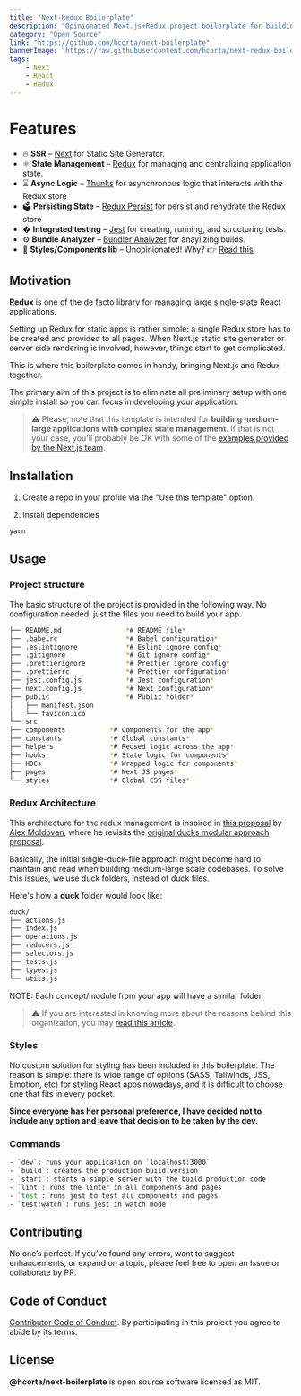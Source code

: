 ```yaml
---
title: "Next-Redux Boilerplate"
description: "Opinionated Next.js+Redux project boilerplate for building super-performant SSR React websites."
category: "Open Source"
link: "https://github.com/hcorta/next-boilerplate"
bannerImage: "https://raw.githubusercontent.com/hcorta/next-redux-boilerplate/main/public/cover.png"
tags:
    - Next
    - React
    - Redux
---
```


# Features

- 🔥 **SSR** – [Next](https://nextjs.org) for Static Site Generator.
- ⚛️ **State Management** – [Redux](https://react-redux.js.org) for managing and centralizing application state.
- ⌛️ **Async Logic** – [Thunks](https://github.com/reduxjs/redux-thunk) for asynchronous logic that interacts with the Redux store
- 🗳 **Persisting State** – [Redux Persist](https://github.com/rt2zz/redux-persist) for persist and rehydrate the Redux store
- � **Integrated testing** – [Jest](https://jestjs.io/) for creating, running, and structuring tests.
- ⚙️ **Bundle Analyzer** – [Bundler Analyzer](https://www.npmjs.com/package/@next/bundle-analyzer) for anaylizing builds.
- 🎨 **Styles/Components lib** – Unopinionated! Why? 👉 [Read this](#Styles)

## Motivation

**Redux** is one of the de facto library for managing large single-state React applications.

Setting up Redux for static apps is rather simple: a single Redux store has to be created and provided to all pages. When Next.js static site generator or server side rendering is involved, however, things start to get complicated.

This is where this boilerplate comes in handy, bringing Next.js and Redux together.

The primary aim of this project is to eliminate all preliminary setup with one simple install so you can focus in developing your application.

>⚠️ Please, note that this template is intended for **building medium-large applications with complex state management**. If that is not your case, you'll probably be OK with some of the [examples provided by the Next.js team](https://github.com/vercel/next.js/tree/canary/examples).

## Installation

1. Create a repo in your profile via the "Use this template" option.

2. Install dependencies

```bash
yarn
```

## Usage

### Project structure

The basic structure of the project is provided in the following way. No configuration needed, just the files you need to build your app.

```bash
├── README.md                *# README file*
├── .babelrc                 *# Babel configuration*
├── .eslintignore            *# Eslint ignore config*
├── .gitignore               *# Git ignore config*
├── .prettierignore          *# Prettier ignore config*
├── .prettierrc              *# Prettier configuration*
├── jest.config.js           *# Jest configuration*
├── next.config.js           *# Next configuration*
├── public                   *# Public folder*
│   ├── manifest.json
│   └── favicon.ico
└── src
├── components           *# Components for the app*
├── constants            *# Global constants*
├── helpers              *# Reused logic across the app*
├── hooks                *# State logic for components*
├── HOCs                 *# Wrapped logic for components*
├── pages                *# Next JS pages*
└── styles               *# Global CSS files*
```

### Redux Architecture

This architecture for the redux management is inspired in [this proposal](https://github.com/alexnm/re-ducks) by [Alex Moldovan](https://github.com/alexnm), where he revisits the [original ducks modular approach proposal](https://github.com/erikras/ducks-modular-redux).

Basically, the initial single-duck-file approach might become hard to maintain and read when building medium-large scale codebases. To solve this issues, we use duck folders, instead of duck files.

Here's how a **duck** folder would look like:

```bash
duck/
├── actions.js
├── index.js
├── operations.js
├── reducers.js
├── selectors.js
├── tests.js
├── types.js
└── utils.js
```

NOTE: Each concept/module from your app will have a similar folder.

>⚠️ If you are interested in knowing more about the reasons behind this organization, you may [read this article](https://betterprogramming.pub/scaling-your-redux-app-with-ducks-6115955638be#.4ppptx7oq).

### Styles

No custom solution for styling has been included in this boilerplate. The reason is simple: there is wide range of options (SASS, Tailwinds, JSS, Emotion, etc) for styling React apps nowadays, and it is difficult to choose one that fits in every pocket.

**Since everyone has her personal preference, I have decided not to include any option and leave that decision to be taken by the dev.**

### Commands

```bash
- `dev`: runs your application on `localhost:3000`
- `build`: creates the production build version
- `start`: starts a simple server with the build production code
- `lint`: runs the linter in all components and pages
- `test`: runs jest to test all components and pages
- `test:watch`: runs jest in watch mode
```

## Contributing

No one’s perfect. If you’ve found any errors, want to suggest enhancements, or expand on a topic, please feel free to open an Issue or collaborate by PR.

## Code of Conduct

[Contributor Code of Conduct](public/docs/CODE_OF_CONDUCT.md). By participating in this project you agree to abide by its terms.

## License

**@hcorta/next-boilerplate** is open source software licensed as MIT.
